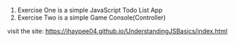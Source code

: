 1. Exercise One is a simple JavaScript Todo List App
2. Exercise Two is a simple Game Console(Controller) 

visit the site: 
https://jhaypee04.github.io/UnderstandingJSBasics/index.html
